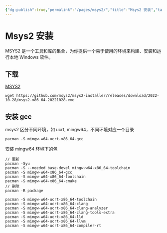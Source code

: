```yaml
---
{"dg-publish":true,"permalink":"/pages/msys2/","title":"Msys2 安装","tags":["工具效率"]}
---
```



# Msys2 安装

MSYS2 是一个工具和库的集合，为你提供一个易于使用的环境来构建、安装和运行本地 Windows 软件。

## 下载

[MSYS2](https://www.msys2.org/)

```
wget https://github.com/msys2/msys2-installer/releases/download/2022-10-28/msys2-x86_64-20221028.exe
```

## 安装 gcc

msys2 区分不同环境，如 ucrt, mingw64，不同环境对应一个目录

```
pacman -S mingw-w64-ucrt-x86_64-gcc
```

安装 mingw64 环境下的包

```
// 更新
pacman -Syu 
pacman -S --needed base-devel mingw-w64-x86_64-toolchain
pacman -S mingw-w64-x86_64-gcc
pacman -S mingw-w64-x86_64-toolchain
pacman -S mingw-w64-x86_64-cmake
// 删除
pacman -R package
```

```
pacman -S mingw-w64-ucrt-x86_64-toolchain
pacman -S mingw-w64-ucrt-x86_64-clang
pacman -S mingw-w64-ucrt-x86_64-clang-analyzer 
pacman -S mingw-w64-ucrt-x86_64-clang-tools-extra
pacman -S mingw-w64-ucrt-x86_64-lld
pacman -S mingw-w64-ucrt-x86_64-llvm
pacman -S mingw-w64-ucrt-x86_64-compiler-rt

```



